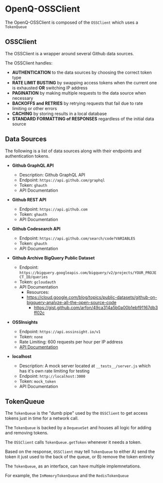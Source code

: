 # OpenQ-OSSClient

The OpenQ-OSSClient is composed of the `OSSClient` which uses a `TokenQueue`

## OSSClient

The OSSClient is a wrapper around several Github data sources.

The OSSClient handles:

- **AUTHENTICATION** to the data sources by choosing the correct token type
- **RATE LIMIT BUSTING** by swapping access tokens when the current one is exhausted **OR** switching IP address
- **PAGINATION** by making multiple requests to the data source when necessary
- **BACKOFFS and RETRIES** by retrying requests that fail due to rate limiting or other errors
- **CACHING** by storing results in a local database
- **STANDARD FORMATTING of RESPONSES** regardless of the initial data source

## Data Sources

The following is a list of data sources along with their endpoints and authentication tokens.

- **Github GraphQL API**
  - Description: Github GraphQL API
  - Endpoint: `https://api.github.com/graphql`
  - Token: `ghauth`
  - API Documentation

- **Github REST API**
  - Endpoint: `https://api.github.com`
  - Token: `ghauth`
  - API Documentation

- **Github Codesearch API**
  - Endpoint: `https://api.github.com/search/code?VARIABLES`
  - Token: `ghauth`
  - API Documentation

- **Github Archive BigQuery Public Dataset**
  - Endpoint: `https://bigquery.googleapis.com/bigquery/v2/projects/YOUR_PROJECT_ID/queries`
  - Token: `gcloudauth`
  - API Documentation
	- Resources:
  	- https://cloud.google.com/blog/topics/public-datasets/github-on-bigquery-analyze-all-the-open-source-code
		- https://gist.github.com/arfon/49ca314a5b0a00b1ebf91167db3ff02c

- **OSSInsights**
  - Endpoint: `https://api.ossinsight.io/v1`
  - Token: `none`
  - Rate Limiting: 600 requests per hour per IP address
  - [API Documentation](https://ossinsight.io/docs/api)

- **localhost**
  - Description: A mock server located at `__tests__/server.js` which has it's own rate limiting for testing
  - Endpoint: `http://localhost:3000`
  - Token: `mock_token`
  - API Documentation

## TokenQueue

The `TokenQueue` is the "dumb pipe" used by the `OSSClient` to get access tokens just in time for a network call.

The `TokenQueue` is backed by a `DequeueSet` and houses all logic for adding and removing tokens.

The `OSSClient` calls `TokenQueue.getToken` whenever it needs a token.

Based on the response, `OSSClient` may tell `TokenQueue` to either A) send the token it just used to the back of the queue, or B) remove the token entirely

The `TokenQueue`, as an interface, can have multiple implemnetations.

For example, the `InMemoryTokenQueue` and the `RedisTokenQueue`